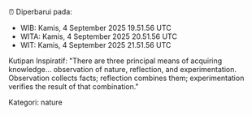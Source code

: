 ⏰ Diperbarui pada:
- WIB: Kamis, 4 September 2025 19.51.56 UTC
- WITA: Kamis, 4 September 2025 20.51.56 UTC
- WIT: Kamis, 4 September 2025 21.51.56 UTC

Kutipan Inspiratif:
"There are three principal means of acquiring knowledge... observation of nature, reflection, and experimentation. Observation collects facts; reflection combines them; experimentation verifies the result of that combination."


Kategori: nature


